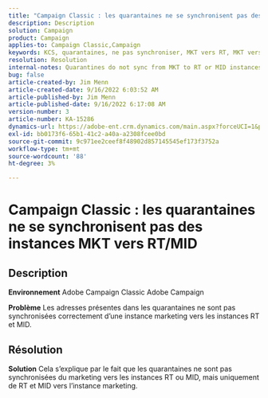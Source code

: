 ```yaml
---
title: "Campaign Classic : les quarantaines ne se synchronisent pas des instances MKT vers RT/MID"
description: Description
solution: Campaign
product: Campaign
applies-to: Campaign Classic,Campaign
keywords: KCS, quarantaines, ne pas synchroniser, MKT vers RT, MKT vers MID, instances
resolution: Resolution
internal-notes: Quarantines do not sync from MKT to RT or MID instances
bug: false
article-created-by: Jim Menn
article-created-date: 9/16/2022 6:03:52 AM
article-published-by: Jim Menn
article-published-date: 9/16/2022 6:17:08 AM
version-number: 3
article-number: KA-15286
dynamics-url: https://adobe-ent.crm.dynamics.com/main.aspx?forceUCI=1&pagetype=entityrecord&etn=knowledgearticle&id=64033d55-8535-ed11-9db1-0022480866ad
exl-id: bb0173f6-65b1-41c2-a40a-a2308fcee0bd
source-git-commit: 9c971ee2ceef8f48902d857145545ef173f3752a
workflow-type: tm+mt
source-wordcount: '88'
ht-degree: 3%

---
```


# Campaign Classic : les quarantaines ne se synchronisent pas des instances MKT vers RT/MID

## Description


<b>Environnement</b>
Adobe Campaign Classic Adobe Campaign

<b>Problème</b>
Les adresses présentes dans les quarantaines ne sont pas synchronisées correctement d’une instance marketing vers les instances RT et MID.


## Résolution


<b>Solution</b>
Cela s’explique par le fait que les quarantaines ne sont pas synchronisées du marketing vers les instances RT ou MID, mais uniquement de RT et MID vers l’instance marketing.
